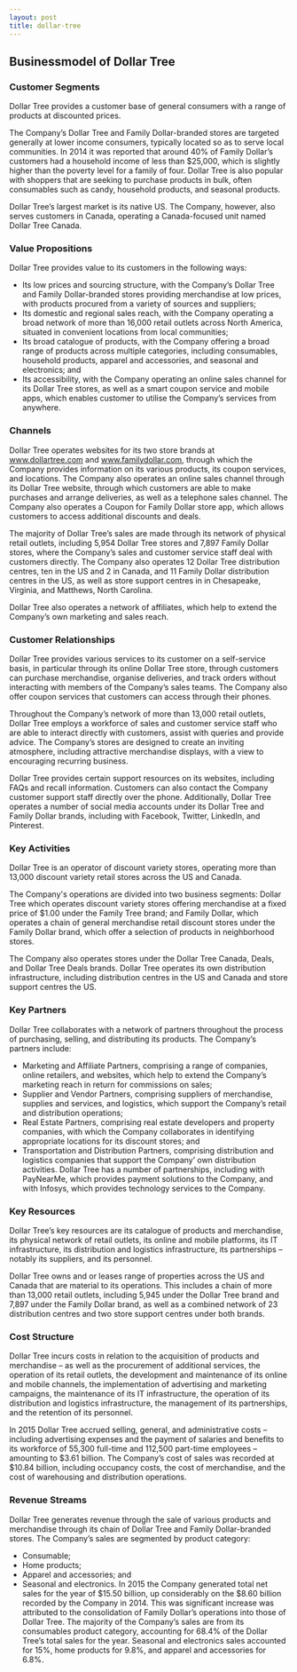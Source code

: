 ```yaml
---
layout: post
title: dollar-tree
---
```


Businessmodel of Dollar Tree
-----------------------------

### Customer Segments

Dollar Tree provides a customer base of general consumers with a range of products at discounted prices.

The Company’s Dollar Tree and Family Dollar-branded stores are targeted generally at lower income consumers, typically located so as to serve local communities. In 2014 it was reported that around 40% of Family Dollar’s customers had a household income of less than $25,000, which is slightly higher than the poverty level for a family of four. Dollar Tree is also popular with shoppers that are seeking to purchase products in bulk, often consumables such as candy, household products, and seasonal products.

Dollar Tree’s largest market is its native US. The Company, however, also serves customers in Canada, operating a Canada-focused unit named Dollar Tree Canada.

### Value Propositions

Dollar Tree provides value to its customers in the following ways:

 * Its low prices and sourcing structure, with the Company’s Dollar Tree and Family Dollar-branded stores providing merchandise at low prices, with products procured from a variety of sources and suppliers;
* Its domestic and regional sales reach, with the Company operating a broad network of more than 16,000 retail outlets across North America, situated in convenient locations from local communities;
* Its broad catalogue of products, with the Company offering a broad range of products across multiple categories, including consumables, household products, apparel and accessories, and seasonal and electronics; and
* Its accessibility, with the Company operating an online sales channel for its Dollar Tree stores, as well as a smart coupon service and mobile apps, which enables customer to utilise the Company’s services from anywhere.
 ### Channels

Dollar Tree operates websites for its two store brands at www.dollartree.com and www.familydollar.com, through which the Company provides information on its various products, its coupon services, and locations. The Company also operates an online sales channel through its Dollar Tree website, through which customers are able to make purchases and arrange deliveries, as well as a telephone sales channel. The Company also operates a Coupon for Family Dollar store app, which allows customers to access additional discounts and deals.

The majority of Dollar Tree’s sales are made through its network of physical retail outlets, including 5,954 Dollar Tree stores and 7,897 Family Dollar stores, where the Company’s sales and customer service staff deal with customers directly. The Company also operates 12 Dollar Tree distribution centres, ten in the US and 2 in Canada, and 11 Family Dollar distribution centres in the US, as well as store support centres in in Chesapeake, Virginia, and Matthews, North Carolina.

Dollar Tree also operates a network of affiliates, which help to extend the Company’s own marketing and sales reach.

### Customer Relationships

Dollar Tree provides various services to its customer on a self-service basis, in particular through its online Dollar Tree store, through customers can purchase merchandise, organise deliveries, and track orders without interacting with members of the Company’s sales teams. The Company also offer coupon services that customers can access through their phones.

Throughout the Company’s network of more than 13,000 retail outlets, Dollar Tree employs a workforce of sales and customer service staff who are able to interact directly with customers, assist with queries and provide advice. The Company’s stores are designed to create an inviting atmosphere, including attractive merchandise displays, with a view to encouraging recurring business.

Dollar Tree provides certain support resources on its websites, including FAQs and recall information. Customers can also contact the Company customer support staff directly over the phone. Additionally, Dollar Tree operates a number of social media accounts under its Dollar Tree and Family Dollar brands, including with Facebook, Twitter, LinkedIn, and Pinterest.

### Key Activities

Dollar Tree is an operator of discount variety stores, operating more than 13,000 discount variety retail stores across the US and Canada.

The Company's operations are divided into two business segments: Dollar Tree which operates discount variety stores offering merchandise at a fixed price of $1.00 under the Family Tree brand; and Family Dollar, which operates a chain of general merchandise retail discount stores under the Family Dollar brand, which offer a selection of products in neighborhood stores.

The Company also operates stores under the Dollar Tree Canada, Deals, and Dollar Tree Deals brands. Dollar Tree operates its own distribution infrastructure, including distribution centres in the US and Canada and store support centres the US.

### Key Partners

Dollar Tree collaborates with a network of partners throughout the process of purchasing, selling, and distributing its products. The Company’s partners include:

 * Marketing and Affiliate Partners, comprising a range of companies, online retailers, and websites, which help to extend the Company’s marketing reach in return for commissions on sales;
* Supplier and Vendor Partners, comprising suppliers of merchandise, supplies and services, and logistics, which support the Company’s retail and distribution operations;
* Real Estate Partners, comprising real estate developers and property companies, with which the Company collaborates in identifying appropriate locations for its discount stores; and
* Transportation and Distribution Partners, comprising distribution and logistics companies that support the Company’ own distribution activities.
 Dollar Tree has a number of partnerships, including with PayNearMe, which provides payment solutions to the Company, and with Infosys, which provides technology services to the Company.

### Key Resources

Dollar Tree’s key resources are its catalogue of products and merchandise, its physical network of retail outlets, its online and mobile platforms, its IT infrastructure, its distribution and logistics infrastructure, its partnerships – notably its suppliers, and its personnel.

Dollar Tree owns and or leases range of properties across the US and Canada that are material to its operations. This includes a chain of more than 13,000 retail outlets, including 5,945 under the Dollar Tree brand and 7,897 under the Family Dollar brand, as well as a combined network of 23 distribution centres and two store support centres under both brands.

### Cost Structure

Dollar Tree incurs costs in relation to the acquisition of products and merchandise – as well as the procurement of additional services, the operation of its retail outlets, the development and maintenance of its online and mobile channels, the implementation of advertising and marketing campaigns, the maintenance of its IT infrastructure, the operation of its distribution and logistics infrastructure, the management of its partnerships, and the retention of its personnel.

In 2015 Dollar Tree accrued selling, general, and administrative costs – including advertising expenses and the payment of salaries and benefits to its workforce of 55,300 full-time and 112,500 part-time employees – amounting to $3.61 billion. The Company’s cost of sales was recorded at $10.84 billion, including occupancy costs, the cost of merchandise, and the cost of warehousing and distribution operations.

### Revenue Streams

Dollar Tree generates revenue through the sale of various products and merchandise through its chain of Dollar Tree and Family Dollar-branded stores. The Company’s sales are segmented by product category:

 * Consumable;
* Home products;
* Apparel and accessories; and
* Seasonal and electronics.
 In 2015 the Company generated total net sales for the year of $15.50 billion, up considerably on the $8.60 billion recorded by the Company in 2014. This was significant increase was attributed to the consolidation of Family Dollar’s operations into those of Dollar Tree. The majority of the Company’s sales are from its consumables product category, accounting for 68.4% of the Dollar Tree’s total sales for the year. Seasonal and electronics sales accounted for 15%, home products for 9.8%, and apparel and accessories for 6.8%.
